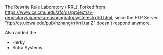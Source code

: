 
The  Rewrite Rule Laboratory ( RRL). Forked from https://www.cs.cmu.edu/afs/cs/project/ai-repository/ai/areas/reasonng/atp/systems/rrl/0.html, since the FTP Server "ftp://cs.uiowa.edu/pub/hzhang/rrl/rrl.tar.Z" doesn't respond anymore.


Also added the
- Herky 
- Sutra
Systems.
